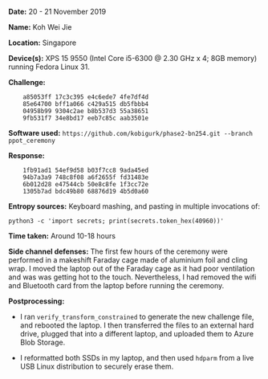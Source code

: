 **Date:** 20 - 21 November 2019

**Name:** Koh Wei Jie

**Location:** Singapore

**Device(s):** XPS 15 9550 (Intel Core i5-6300 @ 2.30 GHz x 4; 8GB memory) running Fedora Linux 31.

**Challenge:**

```
	a85053ff 17c3c395 e4c6ede7 4fe7df4d 
	85e64700 bff1a066 c429a515 db5fbbb4 
	04958b99 9304c2ae b8b537d3 55a38651 
	9fb531f7 34e8bd17 eeb7c85c aab3501e 
```

**Software used:** `https://github.com/kobigurk/phase2-bn254.git --branch ppot_ceremony`

**Response:**

```
	1fb91ad1 54ef9d58 b03f7cc8 9ada45ed 
	94b7a3a9 748c8f08 a6f2655f fd31483e 
	6b012d28 e47544cb 50e8c8fe 1f3cc72e 
	1305b7ad bdc49b80 68876d19 4b5d0a60 
```

**Entropy sources:** Keyboard mashing, and pasting in multiple invocations of:

```
python3 -c 'import secrets; print(secrets.token_hex(40960))'
```

**Time taken:** Around 10-18 hours

**Side channel defenses:** The first few hours of the ceremony were performed
in a makeshift Faraday cage made of aluminium foil and cling wrap. I moved the
laptop out of the Faraday cage as it had poor ventilation and was was getting
hot to the touch. Nevertheless, I had removed the wifi and Bluetooth card from
the laptop before running the ceremony.

**Postprocessing:**

- I ran `verify_transform_constrained` to generate the new challenge file, and
  rebooted the laptop. I then transferred the files to an external hard drive,
  plugged that into a different laptop, and uploaded them to Azure Blob
  Storage.

- I reformatted both SSDs in my laptop, and then used `hdparm` from a live USB
  Linux distribution to securely erase them.
